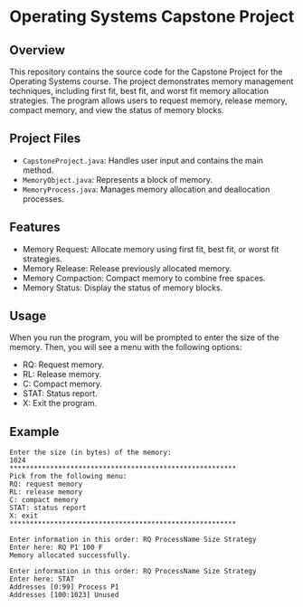 # Operating Systems Capstone Project

## Overview

This repository contains the source code for the Capstone Project for the Operating Systems course. The project demonstrates memory management techniques, including first fit, best fit, and worst fit memory allocation strategies. The program allows users to request memory, release memory, compact memory, and view the status of memory blocks.

## Project Files

- `CapstoneProject.java`: Handles user input and contains the main method.
- `MemoryObject.java`: Represents a block of memory.
- `MemoryProcess.java`: Manages memory allocation and deallocation processes.

## Features

- Memory Request: Allocate memory using first fit, best fit, or worst fit strategies.
- Memory Release: Release previously allocated memory.
- Memory Compaction: Compact memory to combine free spaces.
- Memory Status: Display the status of memory blocks.

## Usage

When you run the program, you will be prompted to enter the size of the memory. Then, you will see a menu with the following options:

- RQ: Request memory.
- RL: Release memory.
- C: Compact memory.
- STAT: Status report.
- X: Exit the program.

## Example

```plaintext
Enter the size (in bytes) of the memory:
1024
********************************************************
Pick from the following menu:
RQ: request memory
RL: release memory
C: compact memory
STAT: status report
X: exit
********************************************************

Enter information in this order: RQ ProcessName Size Strategy
Enter here: RQ P1 100 F
Memory allocated successfully.

Enter information in this order: RQ ProcessName Size Strategy
Enter here: STAT
Addresses [0:99] Process P1
Addresses [100:1023] Unused


